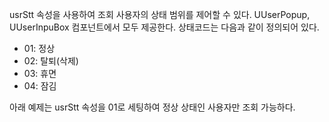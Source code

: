 usrStt 속성을 사용하여 조회 사용자의 상태 범위를 제어할 수 있다. UUserPopup, UUserInpuBox 컴포넌트에서 모두 제공한다.
상태코드는 다음과 같이 정의되어 있다.

- 01: 정상
- 02: 탈퇴(삭제)
- 03: 휴면
- 04: 잠김

아래 예제는 usrStt 속성을 01로 세팅하여 정상 상태인 사용자만 조회 가능하다.
